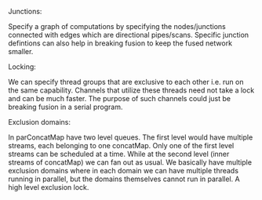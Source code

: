 Junctions:

Specify a graph of computations by specifying the nodes/junctions connected
with edges which are directional pipes/scans. Specific junction defintions
can also help in breaking fusion to keep the fused network smaller.

Locking:

We can specify thread groups that are exclusive to each other i.e. run on the
same capability. Channels that utilize these threads need not take a lock and
can be much faster. The purpose of such channels could just be breaking fusion
in a serial program.

Exclusion domains:

In parConcatMap have two level queues. The first level would have multiple
streams, each belonging to one concatMap. Only one of the first level streams
can be scheduled at a time. While at the second level (inner streams of
concatMap) we can fan out as usual. We basically have multiple exclusion
domains where in each domain we can have multiple threads running in parallel,
but the domains themselves cannot run in parallel. A high level exclusion lock.
